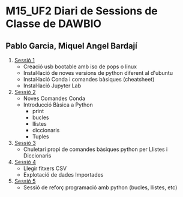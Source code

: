 # M15_UF2 Diari de Sessions de Classe de DAWBIO
## Pablo Garcia, Miquel Angel Bardají

1. [Sessió 1](https://github.com/mikibardaji/M15UF2_2021-22/tree/main/Sessio1_PreparacioEntorn "Sessió 1")
	- Creació usb bootable amb iso de pops o linux
	- Instal·lació de noves versions de python diferent al d'ubuntu
	- Instal·lació Conda i comandes bàsiques (cheatsheet)
	- Instal·lació Jupyter Lab
2. [Sessió 2](https://github.com/mikibardaji/M15UF2_2021-22/tree/main/Sessi%C3%B32_ComandesConda "Sessió 2")
	- Noves Comandes Conda
	- Introducció Bàsica a Python 
		- print
		- bucles
		- llistes
		- diccionaris
		- Tuples
3. [Sessió 3](https://github.com/mikibardaji/M15UF2_2021-22/tree/main/sessi%C3%B33_cheatsheetPython "Sessió 3")
	- Chuletari propi de comandes bàsiques python per Llistes i Diccionaris
4. [Sessió 4](https://github.com/mikibardaji/M15UF2_2021-22/tree/main/sessio4_ExplotacioFitxersCSV "Sessió 4")
	- Llegir fitxers CSV 
	- Explotació de dades Importades
5. [Sessió 5](https://github.com/mikibardaji/M15UF2_2021-22/tree/main/sessio5_exercicisRepasPython "Sessió5")
	- Sessió de reforç programació amb python (bucles, llistes, etc)


